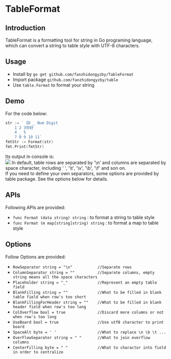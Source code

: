 # TableFormat

## Introduction

TableFormat is a formatting tool for string in Go programing language, which can convert a string to table style with UTF-8 characters.

## Usage

* Install by `go get github.com/fanzhidongyzby/TableFormat`
* Import package `github.com/fanzhidongyzby/table`
* Use `table.Format` to format your string

## Demo

For the code below:
```go
str := ` ID _ Num Digit
	1 2 3你好
	4 _ 5 
	7 8 9 10 11`
fmtStr := Format(str)
fmt.Print(fmtStr)
```

Its output in console is:<br>
![](https://github.com/fanzhidongyzby/TableFormat/blob/master/image/output.jpg)
In default, table rows are separated by '\n' and columns are separated by space character, including ' ', '\t', '\v', '\b', '\f' and son on.<br>
If you need to define your own separators, some options are provided by table package. See the options below for details.<br>

## APIs

Following APIs are provided:<br>
* `func Format (data string) string` : to format a string to table style<br>
* `func Format (m map[string]string) string` : to format a map to table style<br>

## Options

Follow Options are provided:<br>
* `RowSeparator string = "\n"			//Separate rows`
* `ColumnSeparator string = ""			//Separate columns, empty string means all the space characters`
* `Placeholder string = "_"				//Represent an empty table field`
* `BlankFilling string = ""				//What to be filled in blank table field when row's too short`
* `BlankFillingForHeader string = ""	//What to be filled in blank header field when row's too long`
* `ColOverflow bool = true				//Discard more columns or not when row's too long`
* `UseBoard bool = true					//Use utf8 character to print board`
* `SpaceAlt byte = ' '					//What to replace \n \b \t ...`
* `OverFlowSeparator string = " "		//What to join overflow columns`
* `CenterFilling byte = " "				//What to charactor into field in order to centralize`


